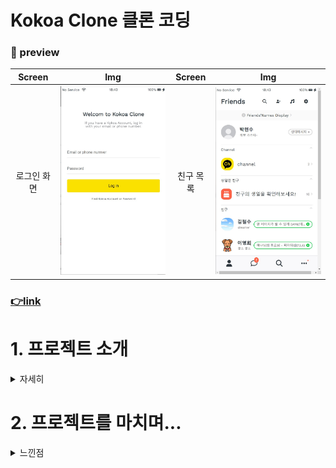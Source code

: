 # Kokoa Clone 클론 코딩

### 🔭 preview

|Screen|Img|Screen|Img|
|:--:|:--:|:--:|:--:|
|로그인 화면|<img src="screenshots/kokoa_preview_2.jpg" width="300"> |친구 목록|<img src="screenshots/kokoa_preview_1.jpg" width="300"> |



### [👉link](https://redbuttonking.github.io/kokoa-clone-2023/index.html)


# 1. 프로젝트 소개

<details>

<summary> 자세히 </summary>


## 목적
> **1. HTML과 CSS의 기초를 배우고 탄탄하게 하기 위함**  
> **2. 배운 강의를 토대로 모바일 카카오톡의 UI 클론 코딩**  
> **3. 기존 배운것들과 강의 내용을 가지고 응용 학습**

## 프로젝트 구조

### - 공통적으로 있는 부분

### 구조
- 상단 바 
  - No Service
  - 와이파이 아이콘
  - 시간
  - 배터리
- 하단 바 (네비게이션)
  - friends
  - chats
  - find
  - more
- header 
  - 페이지 이름
  - 돋보기
  - 친구추가
  - 음악
  - 설정

### 기능
- header 부분에 있는 기어(설정)을 누르면 setting.html로 넘어감 
- 처음 들어갈때 하단 바가 하나씩 올라오는 애니매이션을 넣음
- 기어(설정) 아이콘에 hover 애니매이션을 넣음 (`@keyframes rotateGear`)
- 하단 바을 누르면 각 아이콘에 맞게 페이지로 이동함 (친구,채팅,더보기,설정)
- 채팅 아이콘에 배지(badge)를 달고 움직이는 애니매이션을 넣음 (`@keyframes notificationAnimation`)

___
### - 로그인 화면 _ index.html

### 구조
- 상단 바
- 이메일 입력 창
- 패스워드 입력 창
- 로그인 버튼

### 기능
- 입력창에 값을 넣지 않으면 로그인이 되지 않음


___
### - 친구 목록 _ friends.html

### 구조
- 프로필 
- 채널
- 생일인 친구
- 친구목록
  - 이름
  - 상태메세지
  - 프로필 뮤직 


___
### - 채팅 목록 _ chats.html

### 구조
- 채팅방(개인, 단체, 서비스공지)  
  - 프로필 사진
  - 이름
  - 마지막 보낸 메시지    
  - 시간
  - 새로운 알림
  - 무음
  - 인원수

### 기능
- 클릭시 채팅방(chat.html,chat-kokoa.html)으로 넘어감  
  => 박현수, 코코아톡

___
### - 채팅(박현수) _ chat.html

### 구조
- 채팅방 header (뒤로가기, 이름, 검색&더보기)
- 날짜 및 시간
- 프로필
- 이름
- 메시지
- 입력창

### 기능
- 입력창 애니매이션 적용(focus)
  - transform  
  => 채팅창 늘어남(translateX, 채팅창 뒤 bar 내려감)

___
### - 채팅(코코아톡) _ chat-kokoa.html

### 구조
- 채팅방 header (뒤로가기, 이름, 검색&더보기)
- 날짜 및 시간
- 프로필
- 이름
- 메시지(알림)
- 하단 바(채널 홈 바로가기)


___
### - 찾기 _ find.html

### 구조
- 아이콘
  - QR
  - 연락처 추가
  - ID 추가
  - 초대
- 추천 친구
  - 안내문구 ("추천 친구가 없음")
- 오픈 채팅
  - #태그
  - 이미지
  - 좋아요(❤)

### 기능
- ❤ 애니매이션 적용(hover)  
  => 하트 색 변경 및 크기 조정(infinite)
___
### - 더보기 _ more.html

### 구조
- 프로필
  - 이름
  - 번호
  - 알림 아이콘
  - 말풍선
- 아이콘
  - 캘린더
  - 톡 드라이브
  - 이모티콘
  - 계좌
  - 오픈채팅
  - 테마
- Suggestions
  - 카카오스토리
  - 카카오 리눅스
  - 카카오 젬

___
### - 설정 _ settings.html

### 구조
- 공지사항
- 실험실
- 버전  
 => Latest Version
- 보안
- 알림
- 친구
- 채팅
- 디스플래이
- 테마  
  => Default theme


[👆맨위로👆](#1-프로젝트-소개)
  </details>


# 2. 프로젝트를 마치며...

<details>
<summary> 느낀점 </summary>

---
학교에서 웹 프로그래밍을 배웠지만 JS 위주로 강의하셔서 HTML과 CSS를 깊게 배우지는 못했다.(초 초 초 간단하게 배움) 
그래서 이번 배움에 있어서 웹 기초를 처음으로 맞이하는 시간이었다.   

HTML과 CSS를 다루는 방법과 ID,Class사용, CSS를 이용해 애니메이션 적용, 많이 사용하는 HTML태그와 태그들과의 관계(부모,자식,형제),
프로젝트 관리(폴더화), 깃허브 저장 및 깃허브 데스크탑 사용(브랜치 사용 방법), URL생성 등 웹 프로그래밍 말고도 저장소 사용과 앞으로 개발할 때 구조를 어떻게 나누어서 파일들을 관리하는지도 배우게 됐다.   
  
프로젝트를 하는 데에 있어서 모든 것이 순탄치 않았다. 
CSS 선택자들에서 애를 먹기도 하고 클론 코딩이다 보니 HTML 구조를 어디서 어떻게 짜야 하는지 막막했었다.
그렇다고 쉽게 포기하지는 않았다. 다 만들어서 완성하는 날을 고대하며 하나씩 차근차근 개발해 나갔다.
어렵거나 막히는 부분에선 구글에 검색하기도 하고 친구들에게 물어봐서 조언을 구하기도 했었다. 
배운 것을 가지고 응용해 새로운 것을 만들기도 하고 추가도 했었다.
완성된 프로젝트를 봤을 때는 매우 뿌듯했다.

이번 프로젝트를 하면서 배움도 배움이지만 많은 것을 느꼈다.
공부하고 개발하는 데에 있어서 잘 안되고 어려움을 겪을 때 가만히 있다고 되는 건 아니었다.
조금씩 목표를 설정해서 하나씩 이뤄가는 것이 지혜롭다고 느꼈다. 
그리고 *"안되는 건 없다."* 라는걸 느꼈다. (컴퓨터는 틀리지 않는다. 나만 틀릴 뿐....ㅎ)
앞으로 프로젝트와 배움에 있어서 이번에 느낀 것을 잘 적용해 가야겠다.

</details>

